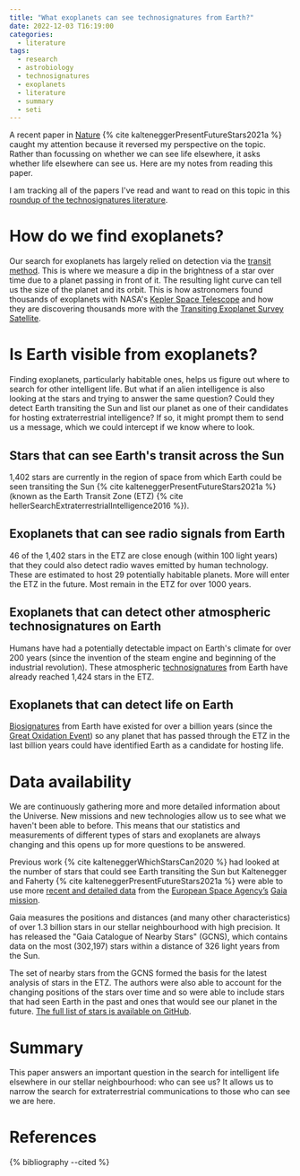 ```yaml
---
title: "What exoplanets can see technosignatures from Earth?"
date: 2022-12-03 T16:19:00
categories:
  - literature
tags:
  - research
  - astrobiology
  - technosignatures
  - exoplanets
  - literature
  - summary
  - seti
---
```


A recent paper in [Nature][nature] {% cite kalteneggerPresentFutureStars2021a %} caught my attention because it reversed my perspective on the topic. Rather than focussing on whether we can see life elsewhere, it asks whether life elsewhere can see us. Here are my notes from reading this paper. 

I am tracking all of the papers I've read and want to read on this topic in this [roundup of the technosignatures literature][technosignatures-literature].

# How do we find exoplanets?
Our search for exoplanets has largely relied on detection via the [transit method][transit-method]. This is where we measure a dip in the brightness of a star over time due to a planet passing in front of it. The resulting light curve can tell us the size of the planet and its orbit. This is how astronomers found thousands of exoplanets with NASA's [Kepler Space Telescope][kepler] and how they are discovering thousands more with the [Transiting Exoplanet Survey Satellite][tess]. 

# Is Earth visible from exoplanets? 
Finding exoplanets, particularly habitable ones, helps us figure out where to search for other intelligent life. But what if an alien intelligence is also looking at the stars and trying to answer the same question? Could they detect Earth transiting the Sun and list our planet as one of their candidates for hosting extraterrestrial intelligence? If so, it might prompt them to send us a message, which we could intercept if we know where to look.

## Stars that can see Earth's transit across the Sun
1,402 stars are currently in the region of space from which Earth could be seen transiting the Sun {% cite kalteneggerPresentFutureStars2021a %} (known as the Earth Transit Zone (ETZ) {% cite hellerSearchExtraterrestrialIntelligence2016 %}).

## Exoplanets that can see radio signals from Earth
46 of the 1,402 stars in the ETZ are close enough (within 100 light years) that they could also detect radio waves emitted by human technology. These are estimated to host 29 potentially habitable planets. More will enter the ETZ in the future. Most remain in the ETZ for over 1000 years. 

## Exoplanets that can detect other atmospheric technosignatures on Earth
Humans have had a potentially detectable impact on Earth's climate for over 200 years (since the invention of the steam engine and beginning of the industrial revolution). These atmospheric [technosignatures][technosignatures] from Earth have already reached 1,424 stars in the ETZ. 

## Exoplanets that can detect life on Earth
[Biosignatures][biosignatures] from Earth have existed for over a billion years (since the [Great Oxidation Event][goe]) so any planet that has passed through the ETZ in the last billion years could have identified Earth as a candidate for hosting life. 

# Data availability
We are continuously gathering more and more detailed information about the Universe. New missions and new technologies allow us to see what we haven't been able to before. This means that our statistics and measurements of different types of stars and exoplanets are always changing and this opens up for more questions to be answered. 

Previous work {% cite kalteneggerWhichStarsCan2020 %} had looked at the number of stars that could see Earth transiting the Sun but Kaltenegger and Faherty {% cite kalteneggerPresentFutureStars2021a %} were able to use more [recent and detailed data][gaia-dr3] from the [European Space Agency’s][esa] [Gaia mission][gaia]. 

Gaia measures the positions and distances (and many other characteristics) of over 1.3 billion stars in our stellar neighbourhood with high precision. It has released the "Gaia Catalogue of Nearby Stars" (GCNS), which contains data on the most (302,197) stars within a distance of 326 light years from the Sun. 

The set of nearby stars from the GCNS formed the basis for the latest analysis of stars in the ETZ. The authors were also able to account for the changing positions of the stars over time and so were able to include stars that had seen Earth in the past and ones that would see our planet in the future. [The full list of stars is available on GitHub][suppl]. 

# Summary
This paper answers an important question in the search for intelligent life elsewhere in our stellar neighbourhood: who can see us? It allows us to narrow the search for extraterrestrial communications to those who can see we are here.

# References

{% bibliography --cited %}

[biosignatures]: https://open-research.gemmadanks.com/notes/exoplanet-biosignatures/
[esa]: https://www.esa.int/
[gaia]: https://sci.esa.int/web/gaia
[gaia-dr3]: https://www.cosmos.esa.int/web/gaia/early-data-release-3
[galactic-neighbourhood]: https://www.icc.dur.ac.uk/~tt/Lectures/Galaxies/LocalGroup/Back/superc.html
[goe]: https://en.wikipedia.org/wiki/Great_Oxidation_Event
[kepler]: https://www.nasa.gov/mission_pages/kepler/overview/index.html
[my-research-process]: https://open-research.gemmadanks.com/planning/my-research-process/
[nature]: https://www.nature.com/
[suppl]: https://github.com/jfaherty17/ETZ
[technosignatures]: https://open-research.gemmadanks.com/notes/technosignatures/
[technosignatures-literature]: https://open-research.gemmadanks.com/literature/technosignatures-literature-roundup/
[tess]: https://tess.mit.edu/
[transit-method]: https://exoplanets.nasa.gov/faq/31/whats-a-transit/
[why-technosignatures]: https://open-research.gemmadanks.com/planning/my-next-research-topic-technosignatures/